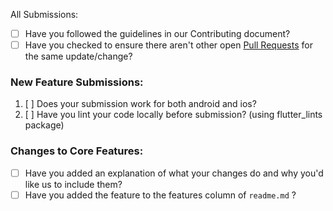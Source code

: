 All Submissions:

* [ ] Have you followed the guidelines in our Contributing document?
* [ ] Have you checked to ensure there aren't other open [Pull Requests](https://github.com/adeeteya/FlutterFurnitureApp/pulls) for the same update/change?

<!-- You can erase any parts of this template not applicable to your Pull Request. -->

### New Feature Submissions:

1. [ ] Does your submission work for both android and ios?
2. [ ] Have you lint your code locally before submission? (using flutter_lints package)

### Changes to Core Features:

* [ ] Have you added an explanation of what your changes do and why you'd like us to include them?
* [ ] Have you added the feature to the features column of ```readme.md``` ?